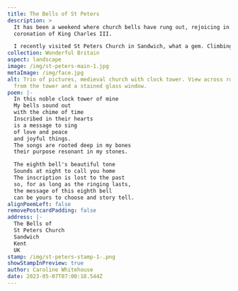 ```yaml
---
title: The Bells of St Peters
description: >
  It has been a weekend where church bells have rung out, rejoicing in the
  coronation of King Charles III.

  I recently visited St Peters Church in Sandwich, what a gem. Climbing the clock tower afforded some wonderful views and on the way up I learnt the bells have inscriptions on them, giving them a message to ring out. How cool is that?
collection: Wonderful Britain
aspect: landscape
image: /img/st-peters-main-1.jpg
metaImage: /img/face.jpg
alt: Trio of pictures, medieval church with clock tower. View across rooftops
  from the tower and a stained glass window.
poem: |-
  In this noble clock tower of mine
  My bells sound out 
  with the chime of time
  Inscribed in their hearts 
  is a message to sing
  of love and peace
  and joyful things.
  The songs are rooted deep in my bones
  their purpose resonant in my stones.

  The eighth bell's beautiful tone
  Sounds at night to call you home
  The inscription is lost to the past
  so, for as long as the ringing lasts,
  the message of this eighth bell
  can be yours to choose and story tell.
alignPoemLeft: false
removePostcardPadding: false
address: |-
  The Bells of 
  St Peters Church
  Sandwich
  Kent 
  UK
stamp: /img/st-peters-stamp-1-.png
showStampInPreview: true
author: Caroline Whitehouse
date: 2023-05-07T07:00:18.544Z
---
```

